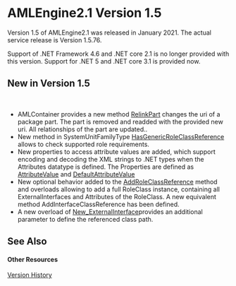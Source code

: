 # AMLEngine2.1 Version 1.5

Version 1.5 of AMLEngine2.1 was released in January 2021. The actual service release is Version 1.5.76.


Support of .NET Framework 4.6 and .NET core 2.1 is no longer provided with this version. Support for .NET 5 and .NET core 3.1 is provided now.



## New in Version 1.5
&nbsp;<ul><li>
AMLContainer provides a new method <a href="M_Aml_Engine_AmlObjects_AutomationMLContainer_RelinkPart">RelinkPart</a> changes the uri of a package part. The part is removed and readded with the provided new uri. All relationships of the part are updated..</li><li>
New method in SystemUnitFamilyType <a href="Overload_Aml_Engine_CAEX_SystemUnitFamilyType_HasGenericRoleClassReference">HasGenericRoleClassReference</a> allows to check supported role requirements.</li><li>
New properties to access attribute values are added, which support encoding and decoding the XML strings to .NET types when the Attributes datatype is defined. The Properties are defined as <a href="P_Aml_Engine_CAEX_AttributeTypeType_AttributeValue">AttributeValue</a> and <a href="P_Aml_Engine_CAEX_AttributeTypeType_DefaultAttributeValue">DefaultAttributeValue</a></li><li>
New optional behavior added to the <a href="Overload_Aml_Engine_CAEX_InternalElementType_AddRoleClassReference">AddRoleClassReference</a> method and overloads allowing to add a full RoleClass instance, containing all ExternalInterfaces and Attributes of the RoleClass. A new equivalent method AddInterfaceClassReference has been defined.</li><li>
A new overload of <a href="Overload_Aml_Engine_CAEX_Extensions_SystemUnitClassTypeExtensions_New_ExternalInterface">New_ExternalInterface</a>provides an additional parameter to define the referenced class path.</li></ul>

## See Also


#### Other Resources
<a href="Version history">Version History</a><br />